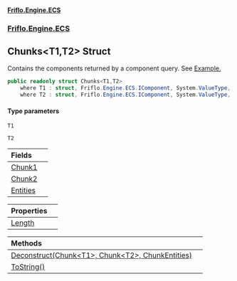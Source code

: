 #### [Friflo.Engine.ECS](index.md 'index')
### [Friflo.Engine.ECS](Friflo.Engine.ECS.md 'Friflo.Engine.ECS')

## Chunks<T1,T2> Struct

Contains the components returned by a component query.
See <a href="https://github.com/friflo/Friflo.Json.Fliox/wiki/Examples-~-Optimization#enumerate-query-chunks">Example.</a>

```csharp
public readonly struct Chunks<T1,T2>
    where T1 : struct, Friflo.Engine.ECS.IComponent, System.ValueType, System.ValueType
    where T2 : struct, Friflo.Engine.ECS.IComponent, System.ValueType, System.ValueType
```
#### Type parameters

<a name='Friflo.Engine.ECS.Chunks_T1,T2_.T1'></a>

`T1`

<a name='Friflo.Engine.ECS.Chunks_T1,T2_.T2'></a>

`T2`

| Fields | |
| :--- | :--- |
| [Chunk1](Chunks_T1,T2_.Chunk1.md 'Friflo.Engine.ECS.Chunks<T1,T2>.Chunk1') | |
| [Chunk2](Chunks_T1,T2_.Chunk2.md 'Friflo.Engine.ECS.Chunks<T1,T2>.Chunk2') | |
| [Entities](Chunks_T1,T2_.Entities.md 'Friflo.Engine.ECS.Chunks<T1,T2>.Entities') | |

| Properties | |
| :--- | :--- |
| [Length](Chunks_T1,T2_.Length.md 'Friflo.Engine.ECS.Chunks<T1,T2>.Length') | |

| Methods | |
| :--- | :--- |
| [Deconstruct(Chunk&lt;T1&gt;, Chunk&lt;T2&gt;, ChunkEntities)](Chunks_T1,T2_.Deconstruct(Chunk_T1_,Chunk_T2_,ChunkEntities).md 'Friflo.Engine.ECS.Chunks<T1,T2>.Deconstruct(Friflo.Engine.ECS.Chunk<T1>, Friflo.Engine.ECS.Chunk<T2>, Friflo.Engine.ECS.ChunkEntities)') | |
| [ToString()](Chunks_T1,T2_.ToString().md 'Friflo.Engine.ECS.Chunks<T1,T2>.ToString()') | |
